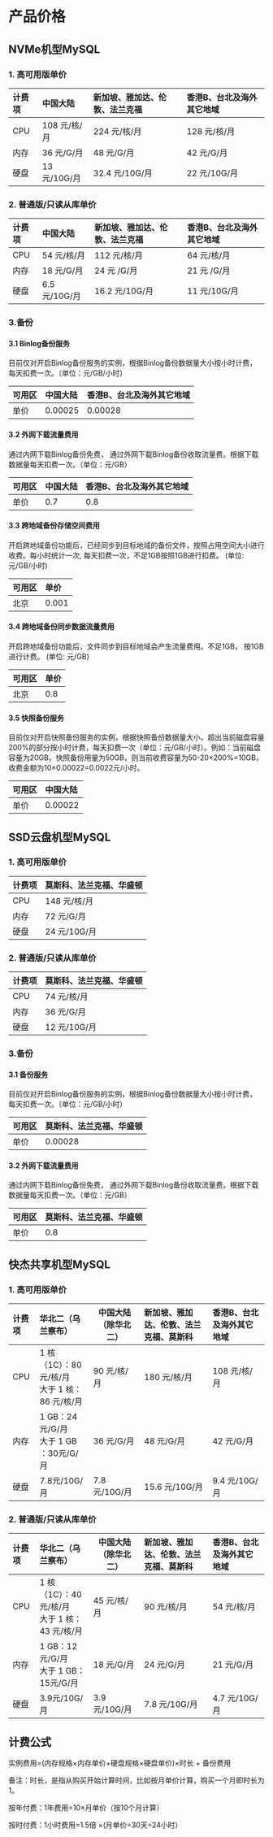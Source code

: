 # 产品价格

## NVMe机型MySQL

### 1. 高可用版单价


| 计费项   | 中国大陆     | 新加坡、雅加达、伦敦、法兰克福 | 香港B、台北及海外其它地域 |
| :--- | :---         | :---                 | :---                      |
| CPU  | 108 元/核/月 | 224 元/核/月         | 128 元/核/月              |
| 内存 | 36 元/G/月   | 48 元/G/月           | 42 元/G/月                |
| 硬盘 | 13 元/10G/月 | 32.4 元/10G/月       | 22 元/10G/月              |



### 2. 普通版/只读从库单价

| 计费项   | 中国大陆      | 新加坡、雅加达、伦敦、法兰克福 | 香港B、台北及海外其它地域 |
| :--- | :---          | :---                 | :---                      |
| CPU  | 54 元/核/月   | 112 元/核/月         | 64 元/核/月               |
| 内存 | 18 元/G/月    | 24 元 /G/月          | 21 元 /G/月               |
| 硬盘 | 6.5 元/10G/月 | 16.2 元/10G/月       | 11 元/10G/月                |


### 3.备份

#### 3.1 Binlog备份服务

目前仅对开启Binlog备份服务的实例，根据Binlog备份数据量大小按小时计费， 每天扣费一次。（单位：元/GB/小时）

| 可用区 | 中国大陆 | 香港B、台北及海外其它地域 |
| :---   | :---     | :---                      |
| 单价   | 0.00025  | 0.00028                   |

#### 3.2 外网下载流量费用

通过内网下载Binlog备份免费， 通过外网下载Binlog备份收取流量费。根据下载数据量每天扣费一次。（单位：元/GB）

| 可用区 | 中国大陆 | 香港B、台北及海外其它地域 |
| :---   | :---     | :---                      |
| 单价   | 0.7      | 0.8                       |




#### 3.3 跨地域备份存储空间费用

开启跨地域备份功能后，已经同步到目标地域的备份文件，按照占用空间大小进行收费。每小时统计一次, 每天扣费一次，不足1GB按照1GB进行扣费。 (单位: 元/GB/小时)

| 可用区 | 单价 |
| :--- |:--- |
| 北京  |  0.001 |

#### 3.4 跨地域备份同步数据流量费用

开启跨地域备份功能后，文件同步到目标地域会产生流量费用。不足1GB， 按1GB进行计费。 (单位: 元/GB)

| 可用区 | 单价 |
| :--- |:--- |
| 北京  |  0.8 |



#### 3.5 快照备份服务

目前仅对开启快照备份服务的实例，根据快照备份数据量大小，超出当前磁盘容量200%的部分按小时计费，每天扣费一次（单位：元/GB/小时）。例如：当前磁盘容量为20GB，快照备份用量为50GB，则当前收费容量为50-20×200%=10GB，收费金额为10×0.00022=0.0022元/小时。

| 可用区|中国大陆 |
|:---  |:---    |
| 单价 |0.00022|


## SSD云盘机型MySQL

### 1. 高可用版单价


| 计费项   | 莫斯科、法兰克福、华盛顿 |
| :--- | :---                     |
| CPU  | 148 元/核/月             |
| 内存 | 72 元/G/月               |
| 硬盘 | 24 元/10G/月             |



### 2. 普通版/只读从库单价

| 计费项   | 莫斯科、法兰克福、华盛顿 |
| :--- | :---                     |
| CPU  | 74 元/核/月              |
| 内存 | 36 元/G/月               |
| 硬盘 | 12 元/10G/月             |

### 3.备份

#### 3.1 备份服务

目前仅对开启Binlog备份服务的实例，根据Binlog备份数据量大小按小时计费， 每天扣费一次。（单位：元/GB/小时）

| 可用区 | 莫斯科、法兰克福、华盛顿 |
| :---   | :---                     |
| 单价   | 0.00028                  |

#### 3.2 外网下载流量费用

通过内网下载Binlog备份免费， 通过外网下载Binlog备份收取流量费。根据下载数据量每天扣费一次。（单位：元/GB）

| 可用区 | 莫斯科、法兰克福、华盛顿 |
| :---   | :---                     |
| 单价   | 0.8                      |

## 快杰共享机型MySQL

### 1. 高可用版单价


| 计费项 | 华北二（乌兰察布）                                  | 中国大陆（除华北二） | 新加坡、雅加达、伦敦、法兰克福、莫斯科 | 香港B、台北及海外其它地域 |
| :----- | :-------------------------------------------------- | -------------------- | :------------------------------------- | :------------------------ |
| CPU    | 1 核（1C）：80 元/核/月<br />大于 1 核：86 元/核/月 | 90 元/核/月          | 180 元/核/月                           | 108 元/核/月              |
| 内存   | 1 GB：24 元/G/月<br />大于 1 GB ：30元/G/月         | 36 元/G/月           | 48 元/G/月                             | 42 元/G/月                |
| 硬盘   | 7.8元/10G/月                                        | 7.8元/10G/月         | 15.6 元/10G/月                         | 9.4 元/10G/月             |



### 2. 普通版/只读从库单价


| 计费项 | 华北二（乌兰察布）                                  | 中国大陆（除华北二） | 新加坡、雅加达、伦敦、法兰克福、莫斯科 | 香港B、台北及海外其它地域 |
| :----- | :-------------------------------------------------- | -------------------- | :------------------------------------- | :------------------------ |
| CPU    | 1 核（1C）：40 元/核/月<br />大于 1 核：43 元/核/月 | 45 元/核/月          | 90 元/核/月                            | 54 元/核/月               |
| 内存   | 1 GB：12 元/G/月<br />大于 1 GB：15元/G/月          | 18 元/G/月           | 24 元/G/月                             | 21 元/G/月                |
| 硬盘   | 3.9元/10G/月                                        | 3.9元/10G/月         | 7.8 元/10G/月                          | 4.7 元/10G/月             |



## 计费公式

实例费用=(内存规格×内存单价+硬盘规格×硬盘单价)×时长 + 备份费用

备注：时长，是指从购买开始计算时间，比如按月单价计算，购买一个月即时长为1。

按年付费：1年费用=10×月单价（按10个月计算）

按时付费：1小时费用=1.5倍 ×(月单价÷30天÷24小时）

